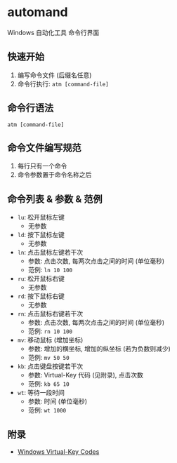# automand

Windows 自动化工具 命令行界面

## 快速开始

1. 编写命令文件 (后缀名任意)
2. 命令行执行: `atm [command-file]`

## 命令行语法

`atm [command-file]`

## 命令文件编写规范

1. 每行只有一个命令
2. 命令参数置于命令名称之后

## 命令列表 & 参数 & 范例

* `lu`: 松开鼠标左键
  * 无参数
* `ld`: 按下鼠标左键
  * 无参数
* `ln`: 点击鼠标左键若干次
  * 参数: 点击次数, 每两次点击之间的时间 (单位毫秒)
  * 范例: `ln 10 100`
* `ru`: 松开鼠标右键
  * 无参数
* `rd`: 按下鼠标右键
  * 无参数
* `rn`: 点击鼠标右键若干次
  * 参数: 点击次数, 每两次点击之间的时间 (单位毫秒)
  * 范例: `rn 10 100`
* `mv`: 移动鼠标 (增加坐标)
  * 参数: 增加的横坐标, 增加的纵坐标 (若为负数则减少)
  * 范例: `mv 50 50`
* `kb`: 点击键盘按键若干次
  * 参数: Virtual-Key 代码 (见附录), 点击次数
  * 范例: `kb 65 10`
* `wt`: 等待一段时间
  * 参数: 时间 (单位毫秒)
  * 范例: `wt 1000`

## 附录

* [Windows Virtual-Key Codes](https://docs.microsoft.com/en-us/windows/win32/inputdev/virtual-key-codes)
